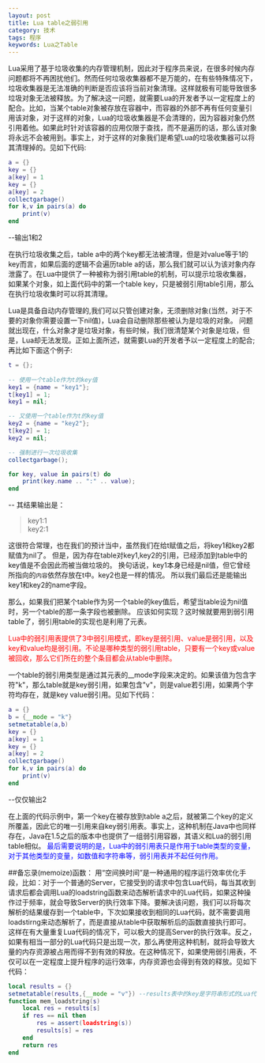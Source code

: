 ```yaml
---
layout: post
title: Lua table之弱引用
category: 技术
tags: 程序
keywords: Lua之Table
---
```


Lua采用了基于垃圾收集的内存管理机制，因此对于程序员来说，在很多时候内存问题都将不再困扰他们。然而任何垃圾收集器都不是万能的，在有些特殊情况下，垃圾收集器是无法准确的判断是否应该将当前对象清理。这样就极有可能导致很多垃圾对象无法被释放。为了解决这一问题，就需要Lua的开发者予以一定程度上的配合。比如，当某个table对象被存放在容器中，而容器的外部不再有任何变量引用该对象，对于这样的对象，Lua的垃圾收集器是不会清理的，因为容器对象仍然引用着他。如果此时针对该容器的应用仅限于查找，而不是遍历的话，那么该对象将永远不会被用到。事实上，对于这样的对象我们是希望Lua的垃圾收集器可以将其清理掉的。见如下代码:

```lua
a = {}
key = {}
a[key] = 1
key = {}
a[key] = 2
collectgarbage()
for k,v in pairs(a) do
    print(v)
end    
```

--输出1和2

在执行垃圾收集之后，table a中的两个key都无法被清理，但是对value等于1的key而言，如果后面的逻辑不会遍历table a的话，那么我们就可以认为该对象内存泄露了。在Lua中提供了一种被称为弱引用table的机制，可以提示垃圾收集器，如果某个对象，如上面代码中的第一个table key，只是被弱引用table引用，那么在执行垃圾收集时可以将其清理。


Lua是具备自动内存管理的,我们可以只管创建对象，无须删除对象(当然，对于不要的对象你需要设置一下nil值)，Lua会自动删除那些被认为是垃圾的对象。
问题就出现在，什么对象才是垃圾对象，有些时候，我们很清楚某个对象是垃圾，但是，Lua却无法发现。正如上面所述，就需要Lua的开发者予以一定程度上的配合;再比如下面这个例子:

```lua
t = {};
   
-- 使用一个table作为t的key值
key1 = {name = "key1"};
t[key1] = 1;
key1 = nil;

-- 又使用一个table作为t的key值
key2 = {name = "key2"};
t[key2] = 1;
key2 = nil;

-- 强制进行一次垃圾收集
collectgarbage();

for key, value in pairs(t) do
    print(key.name .. ":" .. value);
end
```

-- 其结果输出是：  
>key1:1   
>key2:1

这很符合常理，也在我们的预计当中，虽然我们在给t赋值之后，将key1和key2都赋值为nil了。
但是，因为存在table对key1,key2的引用，已经添加到table中的key值是不会因此而被当做垃圾的。
换句话说，key1本身已经是nil值，但它曾经所指向的`内容`依然存放在t中。key2也是一样的情况。
所以我们最后还是能输出key1和key2的name字段。

那么，如果我们把某个table作为另一个table的key值后，希望当table设为nil值时，另一个table的那一条字段也被删除。
应该如何实现？这时候就要用到弱引用table了，弱引用table的实现也是利用了元表。

<font color="red">Lua中的弱引用表提供了3中弱引用模式，即key是弱引用、value是弱引用，以及key和value均是弱引用。不论是哪种类型的弱引用table，只要有一个key或value被回收，那么它们所在的整个条目都会从table中删除。</font>

一个table的弱引用类型是通过其元表的__mode字段来决定的。如果该值为包含字符"k"，那么table就是key弱引用，如果包含"v"，则是value若引用，如果两个字符均存在，就是key value弱引用。见如下代码：

```lua
a = {}
b = {__mode = "k"}
setmetatable(a,b)
key = {}
a[key] = 1
key = {}
a[key] = 2
collectgarbage()
for k,v in pairs(a) do
    print(v)
end
```
--仅仅输出2

在上面的代码示例中，第一个key在被存放到table a之后，就被第二个key的定义所覆盖，因此它的唯一引用来自key弱引用表。事实上，这种机制在Java中也同样存在，Java在1.5之后的版本中也提供了一组弱引用容器，其语义和Lua的弱引用table相似。
<font color="blue">最后需要说明的是，Lua中的弱引用表只是作用于table类型的变量，对于其他类型的变量，如数值和字符串等，弱引用表并不起任何作用。</font>

##备忘录(memoize)函数：
用“空间换时间”是一种通用的程序运行效率优化手段，比如：对于一个普通的Server，它接受到的请求中包含Lua代码，每当其收到请求后都会调用Lua的loadstring函数来动态解析请求中的Lua代码，如果这种操作过于频率，就会导致Server的执行效率下降。要解决该问题，我们可以将每次解析的结果缓存到一个table中，下次如果接收到相同的Lua代码，就不需要调用loadstirng来动态解析了，而是直接从table中获取解析后的函数直接执行即可。这样在有大量重复Lua代码的情况下，可以极大的提高Server的执行效率。反之，如果有相当一部分的Lua代码只是出现一次，那么再使用这种机制，就将会导致大量的内存资源被占用而得不到有效的释放。在这种情况下，如果使用弱引用表，不仅可以在一定程度上提升程序的运行效率，内存资源也会得到有效的释放。见如下代码：


```lua
local results = {}
setmetatable(results,{__mode = "v"}) --results表中的key是字符串形式的Lua代码
function mem_loadstring(s)
    local res = results[s]
    if res == nil then
        res = assert(loadstring(s))
        results[s] = res
    end
    return res
end
```